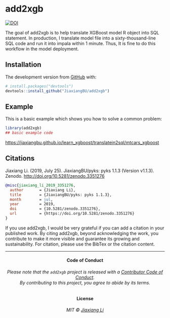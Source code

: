 
<!-- README.md is generated from README.Rmd. Please edit that file -->

# add2xgb

<!-- badges: start -->

[![DOI](https://zenodo.org/badge/200150014.svg)](https://zenodo.org/badge/latestdoi/200150014)
<!-- badges: end -->

The goal of add2xgb is to help translate XGBoost model R object into SQL
statement. In production, I translate model file into a
sixty-thousand-line SQL code and run it into impala within 1 minute.
Thus, It is fine to do this workflow in the model deployment.

## Installation

The development version from [GitHub](https://github.com/) with:

``` r
# install.packages("devtools")
devtools::install_github("JiaxiangBU/add2xgb")
```

## Example

This is a basic example which shows you how to solve a common problem:

``` r
library(add2xgb)
## basic example code
```

<https://jiaxiangbu.github.io/learn_xgboost/translatein2sql/mtcars_xgboost>

## Citations

Jiaxiang Li. (2019, July 25). JiaxiangBU/pyks: pyks 1.1.3 (Version
v1.1.3). Zenodo. <http://doi.org/10.5281/zenodo.3351276>

``` bibtex
@misc{jiaxiang_li_2019_3351276,
  author       = {Jiaxiang Li},
  title        = {JiaxiangBU/pyks: pyks 1.1.3},
  month        = jul,
  year         = 2019,
  doi          = {10.5281/zenodo.3351276},
  url          = {https://doi.org/10.5281/zenodo.3351276}
}
```

If you use add2xgb, I would be very grateful if you can add a citation
in your published work. By citing add2xgb, beyond acknowledging the
work, you contribute to make it more visible and guarantee its growing
and sustainability. For citation, please use the BibTex or the citation
content.

-----

<h4 align="center">

**Code of Conduct**

</h4>

<h6 align="center">

Please note that the `add2xgb` project is released with a [Contributor
Code of Conduct](.github/CODE_OF_CONDUCT.md).<br>By contributing to this
project, you agree to abide by its terms.

</h6>

<h4 align="center">

**License**

</h4>

<h6 align="center">

MIT © [Jiaxiang Li](LICENSE.md)

</h6>
